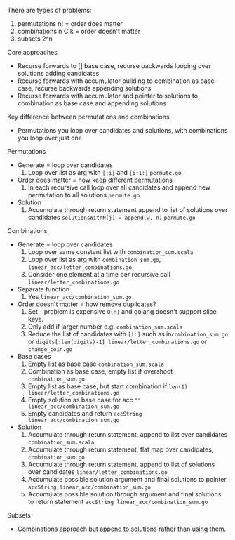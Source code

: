 There are types of problems:
1. permutations n! = order does matter
2. combinations n C k = order doesn't matter
3. subsets 2^n

Core approaches
* Recurse forwards to [] base case, recurse backwards looping over solutions adding candidates
* Recurse forwards with accumulator building to combination as base case, recurse backwards appending solutions
* Recurse forwards with accumulator and pointer to solutions to combination as base case and appending solutions

Key difference between permutations and combinations
* Permutations you loop over candidates and solutions, with combinations you loop over just one

Permutations 
* Generate = loop over candidates
    1. Loop over list as arg with `[:i]` and `[i+1:]` `permute.go`
* Order does matter = how keep different permutations
    1. In each recursive call loop over all candidates and append new permutation to all solutions `permute.go`
* Solution
    1. Accumulate through return statement append to list of solutions over candidates `solutionsWithN[j] = append(w, n)` `permute.go`

Combinations
* Generate = loop over candidates
    1. Loop over same constant list with `combination_sum.scala`
    2. Loop over list as arg with `combination_sum.go`, `linear_acc/letter_combinations.go`
    3. Consider one element at a time per recursive call `linear/letter_combinations.go`
* Separate function
    1. Yes `linear_acc/combination_sum.go`
* Order doesn't matter = how remove duplicates? 
    1. Set - problem is expensive `O(n)` and golang doesn't support slice keys.
    2. Only add if larger number e.g. `combination_sum.scala`
    3. Reduce the list of candidates with `[i:]` such as in`combination_sum.go` or `digits[:len(digits)-1] linear/letter_combinations.go` or `change_coin.go`
* Base cases
    1. Empty list as base case `combination_sum.scala`
    2. Combination as base case, empty list if overshoot `combination_sum.go`
    3. Empty list as base case, but start combination if `len(1) linear/letter_combinations.go`
    4. Empty solution as base case for acc `"" linear_acc/combination_sum.go`
    5. Empty candidates and return `accString linear_acc/combination_sum.go`
* Solution
    1. Accumulate through return statement, append to list over candidates `combination_sum.scala`
    2. Accumulate through return statement, flat map over candidates, `combination_sum.go`
    3. Accumulate through return statement, append to list of solutions over candidates `linear/letter_combinations.go`
    4. Accumulate possible solution argument and final solutions to pointer `accString linear_acc/combination_sum.go` 
    5. Accumulate possible solution through argument and final solutions to return statement `accString linear_acc/combination_sum.go`


Subsets
* Combinations approach but append to solutions rather than using them.